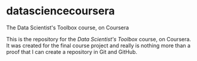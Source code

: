 # datasciencecoursera
The Data Scientist's Toolbox course, on Coursera

This is the repository for the *Data Scientist's Toolbox* course, on Coursera. It was created for the final course project and really is nothing more than a proof that I can create a repository in Git and GitHub.
